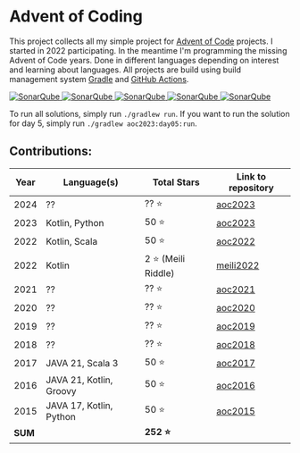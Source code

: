 # Advent of Coding

This project collects all my simple project for [Advent of Code](https://adventofcode.com/) projects. I started in 2022
participating. In the meantime I'm programming the missing Advent of Code years. Done in different languages depending
on interest and learning about languages. All projects are build using build management system 
[Gradle](https://gradle.org/) and [GitHub Actions](https://docs.github.com/actions).

[![SonarQube](https://sonarcloud.io/api/project_badges/measure?project=de.havox_design.aoc%3Aadvent_of_code&metric=alert_status "The current SonarQube analysis status")
![SonarQube](https://sonarcloud.io/api/project_badges/measure?project=de.havox_design.aoc%3Aadvent_of_code&metric=coverage "The current coverage")
![SonarQube](https://sonarcloud.io/api/project_badges/measure?project=de.havox_design.aoc%3Aadvent_of_code&metric=bugs "The current number of SonarQube bugs")
![SonarQube](https://sonarcloud.io/api/project_badges/measure?project=de.havox_design.aoc%3Aadvent_of_code&metric=vulnerabilities "The current number of SonarQube vulnerabilities")
![SonarQube](https://sonarcloud.io/api/project_badges/measure?project=de.havox_design.aoc%3Aadvent_of_code&metric=code_smells "The current number of SonarQube code smells")](https://sonarcloud.io/dashboard?id=de.havox_design.aoc:advent_of_code)

To run all solutions, simply run `./gradlew run`. If you want to run the solution for day 5, simply run
`./gradlew aoc2023:day05:run`.

## Contributions:
| Year    | Language(s)             | Total Stars        | Link to repository                                    |
|---------|-------------------------|--------------------|-------------------------------------------------------|
| 2024    | ??                      | ?? ⭐               | [aoc2023](https://github.com/Gentleman1983/advent-of-code/tree/main/aoc2024)   |
| 2023    | Kotlin, Python          | 50 ⭐               | [aoc2023](https://github.com/Gentleman1983/advent-of-code/tree/main/aoc2023)   |
| 2022    | Kotlin, Scala           | 50 ⭐               | [aoc2022](https://github.com/Gentleman1983/advent-of-code/tree/main/aoc2021)   |
| 2022    | Kotlin                  | 2 ⭐ (Meili Riddle) | [meili2022](https://github.com/Gentleman1983/advent-of-code/tree/main/meili2022) |
| 2021    | ??                      | ?? ⭐               | [aoc2021](https://github.com/Gentleman1983/aoc2021)   |
| 2020    | ??                      | ?? ⭐               | [aoc2020](https://github.com/Gentleman1983/advent-of-code/tree/main/aoc2020)   |
| 2019    | ??                      | ?? ⭐               | [aoc2019](https://github.com/Gentleman1983/advent-of-code/tree/main/aoc2019)   |
| 2018    | ??                      | ?? ⭐               | [aoc2018](https://github.com/Gentleman1983/advent-of-code/tree/main/aoc2018)   |
| 2017    | JAVA 21, Scala 3        | 50 ⭐               | [aoc2017](https://github.com/Gentleman1983/advent-of-code/tree/main/aoc2017)   |
| 2016    | JAVA 21, Kotlin, Groovy | 50 ⭐               | [aoc2016](https://github.com/Gentleman1983/advent-of-code/tree/main/aoc2016)   |
| 2015    | JAVA 17, Kotlin, Python | 50 ⭐               | [aoc2015](https://github.com/Gentleman1983/advent-of-code/tree/main/aoc2015)   |
| **SUM** |                         | **252 ⭐**          |                                                       |

